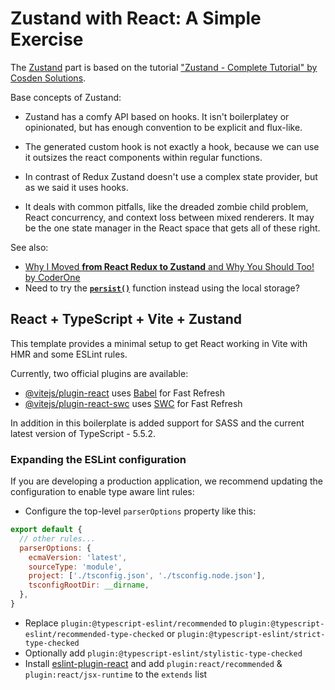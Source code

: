 # Zustand with React: A Simple Exercise

The [Zustand](https://zustand-demo.pmnd.rs/) part is based on the tutorial ["Zustand - Complete Tutorial" by
Cosden Solutions](https://www.youtube.com/watch?v=_ngCLZ5Iz-0).

Base concepts of Zustand:

- Zustand has a comfy API based on hooks. It isn't boilerplatey or opinionated, but has enough convention to be explicit and flux-like.

- The generated custom hook is not exactly a hook, because we can use it outsizes the react components within regular functions.

- In contrast of Redux Zustand doesn't use a complex state provider, but as we said it uses hooks.

- It deals with common pitfalls, like the dreaded zombie child problem, React concurrency, and context loss between mixed renderers. It may be the one state manager in the React space that gets all of these right.

See also:

- [Why I Moved **from React Redux to Zustand** and Why You Should Too! by CoderOne](https://youtu.be/DK-S4ZcmDcE?si=eiDbZG9wqrY2ysGi&t=888)
- Need to try the [**`persist()`**](https://docs.pmnd.rs/zustand/migrations/migrating-to-v4#persist) function instead using the local storage?

## React + TypeScript + Vite + Zustand

This template provides a minimal setup to get React working in Vite with HMR and some ESLint rules.

Currently, two official plugins are available:

- [@vitejs/plugin-react](https://github.com/vitejs/vite-plugin-react/blob/main/packages/plugin-react/README.md) uses [Babel](https://babeljs.io/) for Fast Refresh
- [@vitejs/plugin-react-swc](https://github.com/vitejs/vite-plugin-react-swc) uses [SWC](https://swc.rs/) for Fast Refresh

In addition in this boilerplate is added support for SASS and the current latest version of TypeScript - 5.5.2.

### Expanding the ESLint configuration

If you are developing a production application, we recommend updating the configuration to enable type aware lint rules:

- Configure the top-level `parserOptions` property like this:

```js
export default {
  // other rules...
  parserOptions: {
    ecmaVersion: 'latest',
    sourceType: 'module',
    project: ['./tsconfig.json', './tsconfig.node.json'],
    tsconfigRootDir: __dirname,
  },
}
```

- Replace `plugin:@typescript-eslint/recommended` to `plugin:@typescript-eslint/recommended-type-checked` or `plugin:@typescript-eslint/strict-type-checked`
- Optionally add `plugin:@typescript-eslint/stylistic-type-checked`
- Install [eslint-plugin-react](https://github.com/jsx-eslint/eslint-plugin-react) and add `plugin:react/recommended` & `plugin:react/jsx-runtime` to the `extends` list
